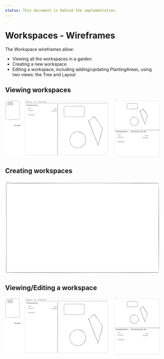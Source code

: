 ```yaml
---
status: This document is behind the implementation.
---
```

# Workspaces - Wireframes

The Workspace wireframes allow:
- Viewing all the workspaces in a garden
- Creating a new workspace
- Editing a workspace, including adding/updating PlantingAreas, using two views: the Tree and Layout

## Viewing workspaces

![Workspaces Wireframes](./wireframes/workspaces.excalidraw.png)

## Creating workspaces

![Create Workspace Wireframe](./wireframes/create.excalidraw.png)

## Viewing/Editing a workspace

![Workspace Wireframe](./wireframes/workspace.excalidraw.png)